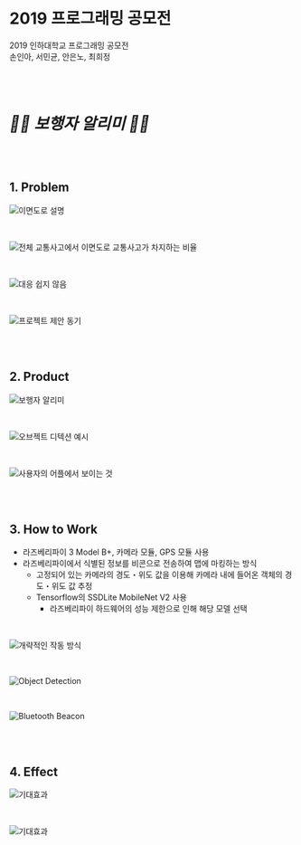 # **2019 프로그래밍 공모전**
2019 인하대학교 프로그래밍 공모전<br>
손인아, 서민균, 안은노, 최희정

<br><br>

# **<i>🚶🏻 보행자 알리미 🚶🏻</i>**

<br><br>

## **1. Problem**
![이면도로 설명](https://github.com/huijeong12/programming-contest-walkers/blob/main/images/슬라이드3.png?raw=true)

<br>

![전체 교통사고에서 이면도로 교통사고가 차지하는 비율](https://github.com/huijeong12/programming-contest-walkers/blob/main/images/슬라이드4.png?raw=true)

<br>

![대응 쉽지 않음](https://github.com/huijeong12/programming-contest-walkers/blob/main/images/슬라이드5.png?raw=true)

<br>

![프로젝트 제안 동기](https://github.com/huijeong12/programming-contest-walkers/blob/main/images/슬라이드6.png?raw=true)


<br><br>

## **2. Product**
![보행자 알리미](https://github.com/huijeong12/programming-contest-walkers/blob/main/images/슬라이드7.png?raw=true)

<br>

![오브젝트 디텍션 예시](https://github.com/huijeong12/programming-contest-walkers/blob/main/images/ex-object-detection.png?raw=true)

<br>

![사용자의 어플에서 보이는 것](https://github.com/huijeong12/programming-contest-walkers/blob/main/images/application.gif?raw=true)

<br><br>

## **3. How to Work**
- 라즈베리파이 3 Model B+, 카메라 모듈, GPS 모듈 사용
- 라즈베리파이에서 식별된 정보를 비콘으로 전송하여 맵에 마킹하는 방식
    - 고정되어 있는 카메라의 경도・위도 값을 이용해 카메라 내에 들어온 객체의 경도・위도 값 추정
    - Tensorflow의 SSDLite MobileNet V2 사용
        - 라즈베리파이 하드웨어의 성능 제한으로 인해 해당 모델 선택

<br>

![개략적인 작동 방식](https://github.com/huijeong12/programming-contest-walkers/blob/main/images/슬라이드9.png?raw=true)

<br>

![Object Detection](https://github.com/huijeong12/programming-contest-walkers/blob/main/images/슬라이드10.png?raw=true)

<br>

![Bluetooth Beacon](https://github.com/huijeong12/programming-contest-walkers/blob/main/images/슬라이드11.png?raw=true)

<br><br>

## **4. Effect**
![기대효과](https://github.com/huijeong12/programming-contest-walkers/blob/main/images/슬라이드11.png?raw=true)

<br>

![기대효과](https://github.com/huijeong12/programming-contest-walkers/blob/main/images/슬라이드12.png?raw=true)